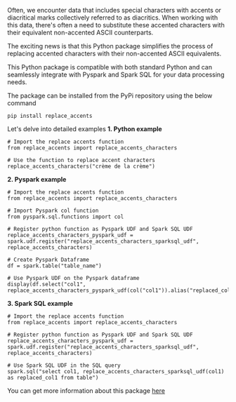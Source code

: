 Often, we encounter data that includes special characters with accents or diacritical marks collectively referred to as diacritics. When working with this data, there's often a need to substitute these accented characters with their equivalent non-accented ASCII counterparts.

The exciting news is that this Python package simplifies the process of replacing accented characters with their non-accented ASCII equivalents. 

This Python package is compatible with both standard Python and can seamlessly integrate with Pyspark and Spark SQL for your data processing needs.

The package can be installed from the PyPi repository using the below command
```
pip install replace_accents
```

Let's delve into detailed examples
**1. Python example**
```
# Import the replace accents function
from replace_accents import replace_accents_characters

# Use the function to replace accent characters
replace_accents_characters("crème de la crème")
```

**2. Pyspark example**
```
# Import the replace accents function
from replace_accents import replace_accents_characters

# Import Pyspark col function
from pyspark.sql.functions import col

# Register python function as Pyspark UDF and Spark SQL UDF
replace_accents_characters_pyspark_udf = spark.udf.register("replace_accents_characters_sparksql_udf", replace_accents_characters)

# Create Pyspark Dataframe
df = spark.table("table_name")

# Use Pyspark UDF on the Pyspark dataframe
display(df.select("col1", replace_accents_characters_pyspark_udf(col("col1")).alias("replaced_col1")))
```

**3. Spark SQL example**
```
# Import the replace accents function
from replace_accents import replace_accents_characters

# Register python function as Pyspark UDF and Spark SQL UDF
replace_accents_characters_pyspark_udf = spark.udf.register("replace_accents_characters_sparksql_udf", replace_accents_characters)

# Use Spark SQL UDF in the SQL query
spark.sql("select col1, replace_accents_characters_sparksql_udf(col1) as replaced_col1 from table")
```

You can get more information about this package [here](https://medium.com/@rahul.madhani/replace-accented-characters-in-python-pyspark-and-spark-sql-28844b6c783e)